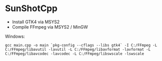 # SunShotCpp

- Install GTK4 via MSYS2
- Compile FFmpeg via MSYS2 / MinGW

Windows:
```
gcc main.cpp -o main `pkg-config --cflags --libs gtk4` -I C:/FFmpeg -L C:/FFmpeg/libavutil -lavutil -L C:/FFmpeg/libavformat -lavformat -L C:/FFmpeg/libavcodec -lavcodec -L C:/FFmpeg/libswscale -lswscale
```